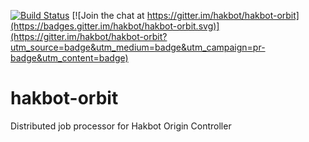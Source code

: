 [![Build Status](https://travis-ci.org/hakbot/hakbot-orbit.svg?branch=master)](https://travis-ci.org/hakbot/hakbot-orbit) 
[![Join the chat at https://gitter.im/hakbot/hakbot-orbit](https://badges.gitter.im/hakbot/hakbot-orbit.svg)](https://gitter.im/hakbot/hakbot-orbit?utm_source=badge&utm_medium=badge&utm_campaign=pr-badge&utm_content=badge)

# hakbot-orbit
Distributed job processor for Hakbot Origin Controller
